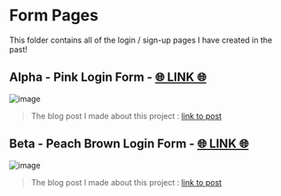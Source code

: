 # Form Pages

This folder contains all of the login / sign-up pages I have created in the past!

## Alpha - Pink Login Form - [🌐 LINK 🌐](https://xiacodes.github.io/Template-Websites/forms/Alpha-Pink-Login-Form/index.html)
![image](https://github.com/xiacodes/Template-Websites/assets/113255772/de76125f-c2e7-433f-93f9-c9f86dc82f43)
> The blog post I made about this project : [link to post](https://xiacodes.tumblr.com/post/731346404864327680/revamp-old-webpages-1)

## Beta - Peach Brown Login Form - [🌐 LINK 🌐](https://xiacodes.github.io/Template-Websites/forms/Beta-Peach-Brown-Login-Form/index.html)
![image](https://github.com/xiacodes/Template-Websites/assets/113255772/04811929-d3d6-4c1f-8af3-367484a21e4d)
> The blog post I made about this project : [link to post](https://xiacodes.tumblr.com/post/731435557393252352/revamp-old-webpages-2)


